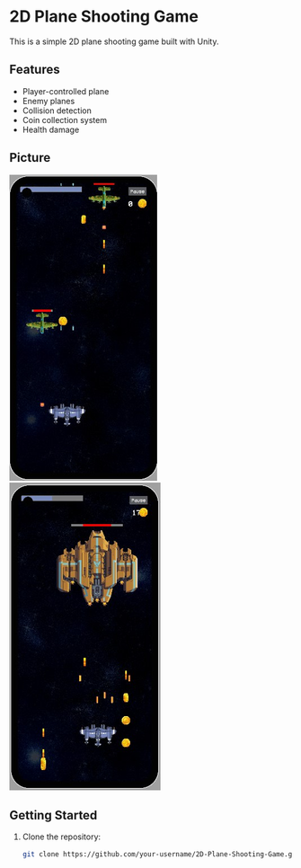 # 2D Plane Shooting Game

This is a simple 2D plane shooting game built with Unity.

## Features

- Player-controlled plane
- Enemy planes
- Collision detection
- Coin collection system
- Health damage

## Picture

![Game Screenshot](Assets/Images/SS1.jpg)
![Game Screenshot 2](Assets/Images/SS4%20Boss.jpg)

## Getting Started

1. Clone the repository:
   ```bash
   git clone https://github.com/your-username/2D-Plane-Shooting-Game.git

